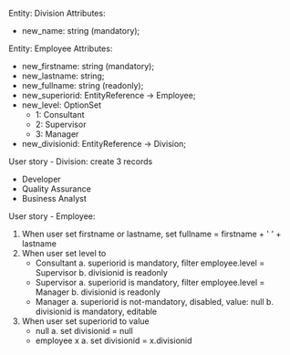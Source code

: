 Entity: Division
Attributes:
- new_name: string (mandatory);

Entity: Employee
Attributes:
- new_firstname: string (mandatory);
- new_lastname: string;
- new_fullname: string (readonly);
- new_superiorid: EntityReference -> Employee;
- new_level: OptionSet
  - 1: Consultant
  - 2: Supervisor
  - 3: Manager
- new_divisionid: EntityReference -> Division;

User story - Division:
create 3 records
- Developer
- Quality Assurance
- Business Analyst

User story - Employee:
1. When user set firstname or lastname, set fullname = firstname + ' ' + lastname
2. When user set level to 
   - Consultant
     a. superiorid is mandatory, filter employee.level = Supervisor
     b. divisionid is readonly
   - Supervisor
     a. superiorid is mandatory, filter employee.level = Manager
     b. divisionid is readonly
   - Manager
     a. superiorid is not-mandatory, disabled, value: null
     b. divisionid is mandatory, editable
3. When user set superiorid to value
   - null
     a. set divisionid = null
   - employee x
     a. set divisionid = x.divisionid